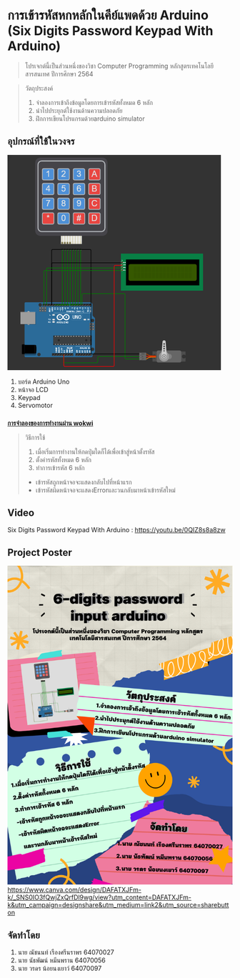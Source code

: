 # การเข้ารหัสหกหลักในคีย์แพดด้วย Arduino <br />(Six Digits Password Keypad With Arduino)
>โปรเจกต์นี้เป็นส่วนหนึ่งของวิชา Computer Programming หลักสูตรเทคโนโลยีสารสนเทศ ปีการศึกษา 2564

>วัตถุประสงค์
>1.   จำลองการเข้าถึงข้อมูลโดยการเข้ารหัสทั้งหมด 6 หลัก 
>2.   นำไปประยุกต์ใช้งานด้านความปลอดภัย
>3.   ฝึกการเขียนโปรแกรมด้วยarduino simulator 
## อุปกรณ์ที่ใช้ในวงจร

![circuits_boverview](overview.PNG)
1. บอร์ด Arduino Uno
2. หน้าจอ LCD
3. Keypad
4. Servomotor<br/>
###
[**การจำลองของการทำงานผ่าน wokwi**](https://wokwi.com/projects/331188136017134163)
>วิธีการใช้
>1.   เมื่อเริ่มการทำงานให้กดปุ่มใดก็ได้เพื่อเข้าสู่หน้าตั้งรหัส
>2.   ตั้งค่ารหัสทั้งหมด 6 หลัก
>3.   ทำการเข้ารหัส 6 หลัก
>-   เข้ารหัสถูกหน้าจอจะแสดงกลับไปที่หน้าแรก
>-   เข้ารหัสผิดหน้าจอจะแสดงErrorและวนกลับมาหน้าเข้ารหัสใหม่
## Video
Six Digits Password Keypad With Arduino : https://youtu.be/0QIZ8s8a8zw
## Project Poster
![poster](poster.png)
https://www.canva.com/design/DAFATXJFm-k/_SNS0IO3fQwjZxQrfDl9wg/view?utm_content=DAFATXJFm-k&utm_campaign=designshare&utm_medium=link2&utm_source=sharebutton
## จัดทำโดย
1.   นาย ณัชนนท์ เรืองศรีนราพร 64070027
2.   นาย นัธพัฒน์ หมีนพราน 64070056
3.   นาย วรดร น้อยนงเยาว์ 64070097 

